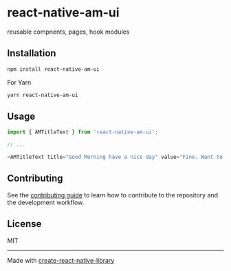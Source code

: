 # react-native-am-ui

reusable compnents, pages, hook modules

## Installation

```sh
npm install react-native-am-ui
```

For Yarn

```sh
yarn react-native-am-ui
```

## Usage

```js
import { AMTitleText } from 'react-native-am-ui';

// ...

<AMTitleText title="Good Morning have a nice day" value="Fine. Want to work with you again" />
```

## Contributing

See the [contributing guide](CONTRIBUTING.md) to learn how to contribute to the repository and the development workflow.

## License

MIT

---

Made with [create-react-native-library](https://github.com/callstack/react-native-builder-bob)


